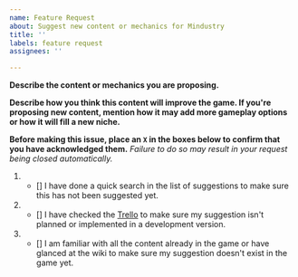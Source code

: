 ```yaml
---
name: Feature Request
about: Suggest new content or mechanics for Mindustry
title: ''
labels: feature request
assignees: ''

---
```


**Describe the content or mechanics you are proposing.**



**Describe how you think this content will improve the game. If you're proposing new content, mention how it may add more gameplay options or how it will fill a new niche.**



**Before making this issue, place an `X` in the boxes below to confirm that you have acknowledged them.** *Failure to do so may result in your request being closed automatically.*



1. - [] I have done a quick search in the list of suggestions to make sure this has not been suggested yet.
2. - [] I have checked the [Trello](https://trello.com/b/aE2tcUwF/mindustry-trello) to make sure my suggestion isn't planned or implemented in a development version.
3. - [] I am familiar with all the content already in the game or have glanced at the wiki to make sure my suggestion doesn't exist in the game yet.
